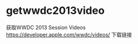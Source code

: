 getwwdc2013video
================

获取WWDC 2013 Session Videos https://developer.apple.com/wwdc/videos/ 下载链接
